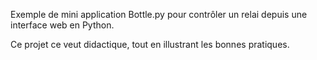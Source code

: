 Exemple de mini application Bottle.py pour contrôler un relai depuis
une interface web en Python.

Ce projet ce veut didactique, tout en illustrant les bonnes pratiques.
